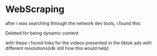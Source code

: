 # WebScraping
after i was searching through the network dev tools, i found this:

Deleted for being dynamic content

with these i found links for the videos presented in the tiktok ads with different resolutions(idk still how this would help)

